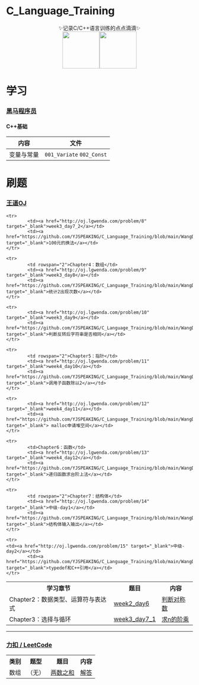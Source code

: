 # C_Language_Training

<div align=center>
✨记录C/C++语言训练的点点滴滴✨
</div>


<div align=center>
		<img src="https://gimg2.baidu.com/image_search/src=http%3A%2F%2Fpic4.zhimg.com%2Fv2-410e3a519103c59934daff1a1f1dcc57_180x120.jpg&refer=http%3A%2F%2Fpic4.zhimg.com&app=2002&size=f9999,10000&q=a80&n=0&g=0n&fmt=auto?sec=1652924850&t=107615f4bd8c4254ad1f8be5a3065ad0" height="100"/><img src="https://yangyijia-1311369760.cos.ap-beijing.myqcloud.com/src%3Dhttp___pic1.zhimg.com_v2-3510f7f34b44d2a881f1d07da5ccb125_1440w.jpg_source%3D172ae18b%26refer%3Dhttp___pic1.zhimg.webp" height="100"/>
</div>


# 学习

### [黑马程序员](https://space.bilibili.com/37974444?spm_id_from=333.788.b_765f7570696e666f.2)

#### C++基础

| 内容       | 文件                      |
| ---------- | ------------------------- |
| 变量与常量 | `001_Variate` `002_Const` |


# 刷题

### [王道OJ](http://oj.lgwenda.com/)

<table>
	<tr> 
			<th>学习章节</th>
			<th>题目</th>
			<th>内容</th>
	</tr>
	<tr> 
			<td>Chapter2：数据类型、运算符与表达式</td>
			<td><a href="http://oj.lgwenda.com/problem/6" target="_blank">week2_day6</a></td>
			<td><a href="https://github.com/YJSPEAKING/C_Language_Training/blob/main/WangDao_OJ/Chapter2/symmetry_number.c" target="_blank">判断对称数</a></td>
	</tr>
	<tr>
			<td rowspan="2">Chapter3：选择与循环</td>
			<td><a href="http://oj.lgwenda.com/problem/7" target="_blank">week3_day7_1</a></td>
			<td><a href="https://github.com/YJSPEAKING/C_Language_Training/blob/main/WangDao_OJ/Chapter3/factorial.c" target="_blank">求n的阶乘</a></td>
	</tr>
    
	<tr>
			<td><a href="http://oj.lgwenda.com/problem/8" target="_blank">week3_day7_2</a></td>
			<td><a href="https://github.com/YJSPEAKING/C_Language_Training/blob/main/WangDao_OJ/Chapter3/cash_for_cash.c" target="_blank">100元的换法</a></td>
	</tr>
    
	<tr>
			<td rowspan="2">Chapter4：数组</td>
			<td><a href="http://oj.lgwenda.com/problem/9" target="_blank">week3_day8</a></td>
			<td><a href="https://github.com/YJSPEAKING/C_Language_Training/blob/main/WangDao_OJ/Chapter4/quantity_of_2.c" target="_blank">统计2出现次数</a></td>
	</tr>
    
	<tr>
			<td><a href="http://oj.lgwenda.com/problem/10" target="_blank">week3_day9</a></td>
			<td><a href="https://github.com/YJSPEAKING/C_Language_Training/blob/main/WangDao_OJ/Chapter4/reverse_judge.c" target="_blank">判断反转后字符串是否相同</a></td>
	</tr>
    
	<tr>
			<td rowspan="2">Chapter5：指针</td>
			<td><a href="http://oj.lgwenda.com/problem/11" target="_blank">week4_day10</a></td>
			<td><a href="https://github.com/YJSPEAKING/C_Language_Training/blob/main/WangDao_OJ/Chapter5/week4_day10.c" target="_blank">调用子函数除以2</a></td>
	</tr>
    
	<tr>
			<td><a href="http://oj.lgwenda.com/problem/12" target="_blank">week4_day11</a></td>
			<td><a href="https://github.com/YJSPEAKING/C_Language_Training/blob/main/WangDao_OJ/Chapter5/week4_day11.c" target="_blank"> malloc申请堆空间</a></td>
	</tr>
    
	<tr>
			<td>Chapter6：函数</td>
			<td><a href="http://oj.lgwenda.com/problem/13" target="_blank">week4_day12</a></td>
			<td><a href="https://github.com/YJSPEAKING/C_Language_Training/blob/main/WangDao_OJ/Chapter6/week4_day12.c" target="_blank">递归函数求台阶上法</a></td>
	</tr>
    
	<tr>
			<td rowspan="2">Chapter7：结构体</td>
			<td><a href="http://oj.lgwenda.com/problem/14" target="_blank">中级-day1</a></td>
			<td><a href="https://github.com/YJSPEAKING/C_Language_Training/blob/main/WangDao_OJ/Chapter7/day1.c" target="_blank">结构体输入输出</a></td>
	</tr>
    
    <tr>
    <td><a href="http://oj.lgwenda.com/problem/15" target="_blank">中级-day2</a></td>
			<td><a href="https://github.com/YJSPEAKING/C_Language_Training/blob/main/WangDao_OJ/Chapter7/day2.cpp" target="_blank">typedef和C++引用</a></td>
	</tr>
</table>


***

###  [力扣 / LeetCode](https://leetcode-cn.com/problemset/all/)

<table>
	<tr> 
			<th>类别</th>
			<th>题型</th>
			<th>题目</th>
			<th>内容</th>
	</tr>
	<tr> 
			<td>数组</td>
			<td>（无）</td>
			<td><a href="https://leetcode-cn.com/problems/two-sum/" target="_blank">两数之和</a></td>
			<td><a href="https://github.com/YJSPEAKING/C_Language_Training/blob/main/LeetCode/Array/0001_Two_Sum.c" target="_blank">解答</a></td>
	</tr>

</table>
